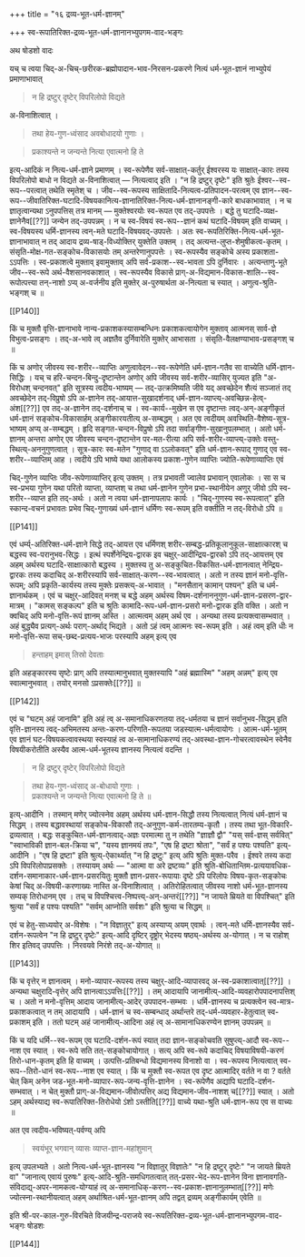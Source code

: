 +++
title = "१६ द्रव्य-भूत-धर्म-ज्ञानम्"

+++
स्व-रूपातिरिक्त-द्रव्य-भूत-धर्म-ज्ञानानभ्युपगम-वाद-भङ्गः

अथ षोडशो वादः

यच् च त्वया चिद्-अ-चिच्-छरीरक-ब्रह्मोपादान-भाव-निरसन-प्रकरणे नित्यं धर्म-भूत-ज्ञानं नाभ्युपेयं प्रमाणाभावात् 

> न हि द्रष्टुर् दृष्टेर् विपरिलोपो विद्यते 

अ-विनाशित्वात् । 

> तथा हेय-गुण-ध्वंसाद अवबोधादयो गुणाः । 

> प्रकाश्यन्ते न जन्यन्ते नित्या एवात्मनो हि ते

इत्य्-आदिकं न नित्य-धर्म-ज्ञाने प्रमाणम् । स्व-रूपेणैव सर्व-साक्षात्-कर्तुर् ईश्वरस्य यः साक्षात्-कारः तस्य विपरिलोपो बाधो न विद्यते अ-विनाशित्वात् — नित्यत्वाद् इति । "न हि द्रष्टुर् दृष्टेः" इति श्रुतेः ईश्वर--स्व-रूप--परत्वात् तथेति स्मृतेश् च । जीव--स्व-रूपस्य साक्षितादि-नित्यत्व-प्रतिपादन-परत्वम् एव ज्ञान--स्व-रूप--जीवातिरिक्त-घटादि-विषयकानित्य-ज्ञानातिरिक्त-नित्य-धर्म-ज्ञानानङ्गी-कारे बाधकाभावात् । न च ज्ञातृत्वान्यथा ऽनुपपत्तिस् तत्र मानम् — मुक्तेश्वरयोः स्व-रूपत एव तद्-उपपत्तेः । बद्धे तु घटादि-व्यक्ष-ज्ञानेनैव[[??]] जन्येन तद्-उपपन्नम् । न च स्व-विषयं स्व-रूप--ज्ञानं कथं घटादि-विषयम् इति वाच्यम् । स्व-विषयस्य धर्मि-ज्ञानस्य त्वन्-मते घटादि-विषयवद्-उपपत्तेः । अतः स्व-रूपतिरिक्ति-नित्य-धर्म-भूत-ज्ञानाभावात् न तद् आदाय द्रव्य-षाड्-विध्योक्तिर् युक्तेति उक्तम् । तद् अत्यन्त-लुप्त-शेमुषीकत्व-कृतम् । संसृति-मोक्ष-गत-सङ्कोच-विकासयोः तम् अन्तरेणानुपपत्तेः । स्व-रूपस्यैव सङ्कोचे अस्य प्रकाशता-ऽऽपत्तिः । स्व-प्रकाशत्वे मुक्ताव् इवामुक्ताव् अपि सर्व-प्रकाश--स्व-भावता ऽपि दुर्निवारः । अत्यन्ताणु-भूते जीव--स्व-रूपे अर्थ-वैशसानवकाशात् । स्व-रूपस्यैव विकासे प्राग्-अ-विद्यमान-विकास-शालि--स्व-रूपोत्पत्त्या तन्-नाशो ऽप्य् अ-वर्जनीय इति मुक्तेर् अ-पुरुषार्थता अ-नित्यता च स्यात् । अणुत्व-श्रुति-भङ्गश् च ॥

[[P140]]

किं च मुक्तौ वृत्ति-ज्ञानाभावे नान्य-प्रकाशकस्यासम्बन्धिनः प्रकाशकत्वायोगेन मुक्ताव् आत्मनस् सार्व-ज्ञे विभुत्व-प्रसङ्गः । तद्-अ-भावे त्व् अज्ञतैव दुर्निवारेति मुक्तेर् आभासता । संसृति-वैलक्षण्याभाव-प्रसङ्गश् च ॥

किं च अणोर् जीवस्य स्व-शरीर--व्याप्तिः अणुत्वावेदन--स्व-रूपेणेति धर्म-ज्ञान-गतैव सा वाच्येति धर्मि-ज्ञान-सिद्धिः । यच् च हरि-चन्दन-बिन्दु-दृष्टान्तेन अणोर् अपि जीवस्य सर्व-शरीर-व्यासिर् युज्यत इति "अ-विरोधश् चन्दनवत्" इति सूत्रस्य त्वदीय-भाष्यम् — तद्-उत्क्रमिष्यति जीवे यद् अवच्छेदेन शैत्यं सञ्जातं तद् अवच्छेदेन तद्-विप्रुषो ऽपि अ-ज्ञानेन तद्-आयात्त-सुखादर्शनाद् धर्म-ज्ञान-व्याप्त्य्-अवच्छिन्न-हेत्व्-अंश[[??]] एव तद्-अ-ज्ञानेन तद्-दर्शनाच् च । स्व-कार्य--मुखेन स एव दृष्टान्तः त्वद्-अन्-अङ्गीकृतं धर्म-ज्ञानं सङ्कोच-विकासार्हम् अङ्गीकारयतीत्य् अ-सम्बद्धम् । अत एव त्वदीयम् अवस्थिति-वैशेष्य-सूत्र-भाष्यम् अप्य् अ-सम्बद्धम् । हृदि सङ्गत-चन्दन-विप्रुषो ऽपि तदा सर्वाङ्गीण-सुखानुपलम्भात् । अतो धर्म-ज्ञानम् अन्तरा अणोर् एव जीवस्य चन्दन-दृष्टान्तेन पर-मत-रीत्या अपि सर्व-शरीर-व्याप्त्य्-उक्तेः वस्तु-स्थित्य्-अननुगुणत्वात् । सूत्र-कारः स्व-मतेन "गुणाद् वा ऽऽलोकवत्" इति धर्म-ज्ञान-रूपाद् गुणाद् एव स्व-शरीर--व्याप्तिम् आह । त्वदीये ऽपि भाष्ये यथा आलोकस्य प्रकाश-गुणेन व्याप्तिः ज्योति-रूपेणाव्याप्तिः एवं

चिद्-गुणेन व्याप्तिः जीव-रूपेणाव्याप्तिर् इत्य् उक्तम् । तत्र प्रभावती ज्वालेव प्रभावान् एवालोकः । सा स च स्व-प्रभया गुणेन यथा परितो व्याप्ता, व्याप्तश् च तथा धर्म-ज्ञानेन गुणेन प्रभा-स्थानीयेन अणुर् जीवो ऽपि स्व-शरीर--व्याप्त इति तद्-अर्थः । अतो न त्वया धर्म-ज्ञानापलापः कार्यः । "चिद्-गुणस्य स्व-रूपत्वात्" इति स्कान्द-वचनं प्रभावतः प्रभेव चिद्-गुणाख्यं धर्म-ज्ञानं धर्मिणः स्व-रूपम् इति वक्तीति न तद्-विरोधो ऽपि ॥

[[P141]]

एवं धर्म्य्-अतिरिक्त-धर्म-ज्ञाने सिद्धे तद्-आयत्त एव धर्मिणश् शरीर-सम्बद्ध-प्रतिकूलानुकूल-साक्षात्कारश् च बद्धस्य स्व-परानुभव-सिद्धः । इत्थं स्पर्शेनेन्द्रिय-द्वारक इव चक्षुर्-आदीन्द्रिय-द्वारको ऽपि तद्-आयत्तम् एव अहम् अर्थस्य घटादि-साक्षात्कारो बद्धस्य । मुक्तस्य तु अ-सङ्कुचित-विकसित-धर्म-ज्ञानत्वात् नेन्द्रिय-द्वारकः तस्य कदाचिद् अ-शरीरस्यापि सर्व-साक्षात्-करण--स्व-भावत्वात् । अतो न तस्य ज्ञानं मनो-वृत्ति-रूपम्; अपि प्रकृति-कार्यस्य तस्य मुक्तेः प्रसक्त्य्-अ-भावात् । "मनसैतान् कामान् पश्यन्" इति च धर्म-ज्ञानार्थकम् । एवं च चक्षुर्-आदिवत् मनश् च बद्धे अहम् अर्थस्य विषम-दर्शनाननुगुण-धर्म-ज्ञान-प्रसरण-द्वार-मात्रम् । "कामस् सङ्कल्प" इति च श्रुतिः कामादि-रूप-धर्म-ज्ञान-प्रसरो मनो-द्वारक इति वक्ति । अतो न क्वचिद् अपि मनो-वृत्ति-रूपं ज्ञानम् अस्ति । आत्मत्वम् अहम् अर्थ एव । अन्यथा तस्य प्रत्यक्त्वासम्भवात् । अहं बुद्ध्यैव प्रत्यग्-अर्थः पराग्-अर्थाद् भिद्यते । अतो ऽहं त्वम् आत्मनः स्व-रूपम् इति । अहं त्वम् इति धीः न मनो-वृत्ति-रूपा सच्-छब्द-प्रत्यय-भाजः परस्यापि अहम् इत्य् एव 

> हन्ताहम् इमास् तिस्रो देवताः

इति अहङ्कारस्य सृष्टेः प्राग् अपि तस्यात्मानुभवात् मुक्तस्यापि "अहं ब्रह्मास्मि" "अहम् अन्नम्" इत्य् एव स्वात्मानुभवात् । तयोर् मनसो ऽप्रसक्तेः[[??]] ॥

[[P142]]

एवं च "घटम् अहं जानामि" इति अहं त्व् अ-समानाधिकरणतया तद्-धर्मतया च ज्ञानं सर्वानुभव-सिद्धम् इति वृत्ति-ज्ञानस्य त्वद्-अभिमतस्य अन्तः-करण-परिणति-रूपतया जडस्यात्म-धर्मत्वायोगः । आत्म-धर्म-भूतम् एव ज्ञानं घट-विषयकत्वावस्थया स्वस्याहं त्व अ-सामानाधिकरण्यं तद्-अवस्था-ज्ञान-गोचरत्वावस्थेन स्वेनैव विषयीकरोतीति अस्यैव आत्म-धर्म-भूतस्य ज्ञानस्य नित्यत्वं वदन्ति । 

> न हि द्रष्टुर् दृष्टेर् विपरिलोपो विद्यते

> तथा हेय-गुण-ध्वंसाद् अ-बोधायो गुणाः ।  
प्रकाश्यन्ते न जन्यन्ते नित्या एवात्मनो हि ते ॥

इत्य्-आदीनि । तस्मान् मणेर् ज्योत्स्नेव अहम् अर्थस्य धर्म-ज्ञान-सिद्धौ तस्य नित्यत्वात् नित्यं धर्म-ज्ञानं च सिद्धम् । तस्य बद्धावस्थायां सङ्कोच-विकासौ तद्-अनुगुण-कर्म-तारतम्य-कृतौ । तस्य तथा भूत-विकारि-द्रव्यत्वात् । बद्धः सङ्कुचित-धर्म-ज्ञानत्वाद्-अज्ञः परमात्मा तु न तथेति "ज्ञाज्ञौ द्वौ" "यस् सर्व-ज्ञस् सर्ववित्" "स्वाभाविकी ज्ञान-बल-क्रिया च", "यस्य ज्ञानमयं तपः", "एष हि द्रष्टा श्रोता", "सर्वं ह पश्यः पश्यति" इत्य्-आदीनि । "एष हि द्रष्टा" इति श्रुत्य्-ऐकार्थ्यात् "न हि द्रष्टुः" इत्य् अपि श्रुतिः मुक्त-परैव । ईश्वरे तस्य कदा ऽपि विपरिलोपाप्रसक्तेः । तस्यायम् अर्थः — "आत्मा वा अरे द्रष्टव्यः" इति श्रुति-बोधितान्तिम-प्रत्ययावधिक-दर्शन-समानाकार-धर्म-ज्ञान-प्रसरयितुः मुक्तौ ज्ञान-प्रसर-रूपायाः दृष्टे ऽपि परिलोपः विषय-कृत-सङ्कोचः केषां चिद् अ-विषयी-करणाख्यः नास्ति अ-विनाशित्वात् । अतिरोहितत्वात् जीवस्य नाशो धर्म-भूत-ज्ञानस्य सम्यक् तिरोधानम् एव । तच् च विपश्चित्त्व-निष्पत्त्य्-अन्-अन्तरं[[??]] "न जायते म्रियते वा विपश्चित्" इति श्रुत्या "सर्वं ह पश्यः पश्यति" "सर्वम् आप्नोति सर्वशः" इति श्रुत्या च सिद्धम् ॥

एवं च हेतु-साध्ययोर् अ-विशेषः । "न विज्ञातुर्" इत्य् अस्याप्य् अयम् एवार्थः । त्वन्-मते धर्मि-ज्ञानस्यैव सर्व-दर्शन-रूपत्वेन "न हि द्रष्टुर् दृष्टेः" इत्य्-आदि दृष्टिर् दृष्ट्रोर् भेदस्य षष्ठ्य्-अर्थस्य अ-योगात् । न च राहोश् शिर इतिवद् उपपत्तिः । निरवयवे निरंशे तद्-अ-योगात् ॥

[[P143]]

किं च वृत्तेर् न ज्ञानत्वम् । मनो-व्यापार-रूपस्य तस्य चक्षुर्-आदि-व्यापारवद् अ-स्व-प्रकाशात्वात्[[??]] । अन्यथा चक्षुरादि-वृत्तेर् अपि ज्ञानत्वाऽऽपत्तिः[[??]] । तम् आदायापि जानामीत्य्-आदि-व्यवहारोपपादनापत्तिश् च । अतो न मनो-वृत्तिम् आदाय जानामीत्य्-आदेर् उपपादन-सम्भवः । धर्मि-ज्ञानस्य च प्रत्यक्त्वेन स्व-मात्र-प्रकाशकत्वात् न तम् आदायापि । धर्म-ज्ञानं च स्व-सम्बन्धाद् अर्थान्तरे तद्-धर्म-व्यवहार-हेतुत्वात् स्व-प्रकाशम् इति । ततो घटम् अहं जानामीत्य्-आदिना अहं त्व् अ-सामानाधिकरण्येन ज्ञानम् उपपन्नम् ॥

किं च यदि धर्मि--स्व-रूपम् एव घटादि-दर्शन-रूपं स्यात् तदा ज्ञान-सङ्कोचवति सुषुप्त्य्-आदौ स्व-रूप--नाश एव स्यात् । स्व-रूपे सति तत्-सङ्कोचायोगात् । सत्य् अपि स्व-रूपे कदाचिद् विषयाविषयी-करणं तिरो-धान-कृतम् इति हि वाच्यम् । उत्पत्ति-प्रतिबन्धो विद्यमानस्य विनाशो वा । स्व-रूपस्य नित्यत्वात् स्व-रूप--तिरो-धानं स्व-रूप--नाश एव स्यात् । किं च मुक्तौ स्व-रूपत एव दृष्ट आत्मादिर् वर्तते न वा ? वर्तते चेत् किम् अनेन जड-भूत-मनो-व्यापार-रूप-जन्य-वृत्ति-ज्ञानेन । स्व-रूपेणैव अद्यापि घटादि-दर्शन-सम्भवात् । न चेत् मुक्तौ प्राग्-अ-विद्यमान-जीवोत्पत्तिर् अद्य विद्यमान-जीव-नाशश् च[[??]] स्यात् । अतो ऽहम् अर्थस्याद्य स्व-रूपातिरिक्त-तिरोधेयो ऽंशो ऽस्तीति[[??]] वाच्ये यथा-श्रुति धर्म-ज्ञान-रूप एव स वाच्यः ॥

अत एव त्वदीय-भविष्यत्-पर्वण्य् अपि 

> स्वयंभूर् भगवान् व्यासः व्याप्त-ज्ञान-महांशुमान्

इत्य् उपलभ्यते । अतो नित्य-धर्म-भूत-ज्ञानस्य "न विज्ञातुर् विज्ञातेः" "न हि द्रष्टुर् दृष्टेः" "न जायते म्रियते वा" "जानात्य् एवायं पुरुषः" इत्य्-आदि-श्रुति-समधिगतत्वात् तत्-प्रसर-भेद-रूप-ज्ञानेन विना ज्ञानावगति-संविदाद्य्-अपर-नामकत्व-योग्याहं त्व् अ-समानाधिक्-करण--स्व-प्रकाश-ज्ञानानुलम्भात्[[??]] मणेः ज्योत्स्ना-स्थानीयत्वात् अहम् अर्थाश्रित-धर्म-भूत-ज्ञानम् अपि तद्वत् द्रव्यम् अङ्गीकार्यम् एवेति ॥

इति श्री-पर-काल-गुरु-विरचिते विजयीन्द्र-पराजये स्व-रूपतिरिक्त-द्रव्य-भूत-धर्म-ज्ञानानभ्युपगम-वाद-भङ्गः षोडशः

[[P144]]